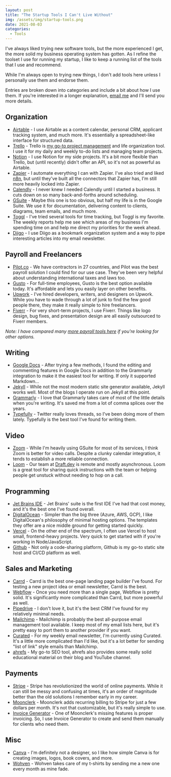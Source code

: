 ```yaml
---
layout: post
title: "The Startup Tools I Can't Live Without"
img: /assets/img/startup-tools.png
date: 2021-08-03
categories:
  - Tools
---
```


I've always liked trying new software tools, but the more experienced I get, the more solid my business operating system has gotten. As I refine the toolset I use for running my startup, I like to keep a running list of the tools that I use and recommend. 

While I'm always open to trying new things, I don't add tools here unless I personally use them and endorse them.

Entries are broken down into categories and include a bit about how I use them. If you're interested in a longer explanation, [email me](mailto:khughes.me@gmail.com) and I'll send you more details.

## Organization
- [Airtable](https://airtable.com/invite/r/4EaSmQNr) - I use Airtable as a content calendar, personal CRM, applicant tracking system, and much more. It's essentially a spreadsheet-like interface for structured data.
- [Trello](https://trello.com/) - Trello is [my go-to project management](https://www.youtube.com/watch?v=F3qLERNbZy0) and life organization tool. I use it for my daily and weekly to-do lists and managing team projects.
- [Notion](https://www.notion.so/) - I use Notion for my side projects. It's a bit more flexible than Trello, but (until recently) didn't offer an API, so it's not as powerful as Airtable.
- [Zapier](https://zapier.com/) - I automate everything I can with Zapier. I've also tried and liked [n8n](https://n8n.io/blog/why-i-chose-n8n-over-zapier-in-2020/), but until they've built all the connectors that Zapier has, I'm still more heavily locked into Zapier.
- [Calendly](https://calendly.com/) - I never knew I needed Calendly until I started a business. It cuts down on so many back-and-forths around scheduling.
- [GSuite](https://refergsuite.app.goo.gl/ACiV) - Maybe this one is too obvious, but half my life is in the Google Suite. We use it for documentation, delivering content to clients, diagrams, team emails, and much more.
- [Toggl](https://toggl.com/) - I've tried several tools for time tracking, but Toggl is my favorite. The weekly reports help me see which areas of my business I'm spending time on and help me direct my priorities for the week ahead.
- [Diigo](https://www.diigo.com/) - I use Diigo as a bookmark organization system and a way to pipe interesting articles into my email newsletter.

## Payroll and Freelancers
- [Pilot.co](https://pilot.grsm.io/gjjc2ow3l0k9) - We have contractors in 27 countries, and Pilot was the best payroll solution I could find for our use case. They've been very helpful about understanding international taxes and laws too.
- [Gusto](https://gusto.com/r/karl4741) - For full-time employees, Gusto is the best option available today. It's affordable and lets you easily layer on other benefits.
- [Upwork](https://www.upwork.com/) - I've hired developers, writers, and designers on Upwork. While you have to wade through a lot of junk to find the few good people there, they make it really simple to hire freelancers.
- [Fiverr](https://www.fiverr.com/) - For very short-term projects, I use Fiverr. Things like logo design, bug fixes, and presentation design are all easily outsourced to Fiverr members.

_Note: I have compared many [more payroll tools here](https://www.karllhughes.com/posts/payroll-software-tools) if you're looking for other options._

## Writing
- [Google Docs](https://refergsuite.app.goo.gl/ACiV) - After trying a few methods, I found the editing and commenting features in Google Docs in addition to the Grammarly integration to make it the easiest tool for writing. If only it supported Markdown...
- [Jekyll](https://jekyllrb.com/) - While not the most modern static site generator available, Jekyll works well. Most of the blogs I operate run on Jekyll at this point. 
- [Grammarly](https://www.grammarly.com/) - I love that Grammarly takes care of most of the little details when you're writing. It's saved me from a lot of comma splices over the years.
- [Typefully](https://typefully.app/) - Twitter really loves threads, so I've been doing more of them lately. Typefully is the best tool I've found for writing them.

## Video
- [Zoom](http://zoom.com/) - While I'm heavily using GSuite for most of its services, I think Zoom is better for video calls. Despite a clunky calendar integration, it tends to establish a more reliable connection. 
- [Loom](https://www.loom.com/) - Our team at [Draft.dev](https://draft.dev) is remote and mostly asynchronous. Loom is a great tool for sharing quick instructions with the team or helping people get unstuck without needing to hop on a call.

## Programming
- [Jet Brains IDE](https://www.jetbrains.com/) - Jet Brains' suite is the first IDE I've had that cost money, and it's the best one I've found overall.
- [DigitalOcean](https://m.do.co/c/888fefc32a01) - Simpler than the big three (Azure, AWS, GCP), I like DigitalOcean's philosophy of minimal hosting options. The templates they offer are a nice middle ground for getting started quickly.
- [Vercel](https://vercel.com/) - On the other end of the spectrum, I often use Vercel to host small, frontend-heavy projects. Very quick to get started with if you're working in Node/JavaScript.
- [Github](https://github.com/) - Not only a code-sharing platform, Github is my go-to static site host and CI/CD platform as well.

## Sales and Marketing
- [Carrd](https://carrd.co/) - Carrd is the best one-page landing page builder I've found. For testing a new project idea or email newsletter, Carrd is the best.
- [Webflow](https://webflow.com/) - Once you need more than a single page, Webflow is pretty solid. It's significantly more complicated than Carrd, but more powerful as well.
- [Pipedrive](https://www.pipedrive.com/) - I don't love it, but it's the best CRM I've found for my relatively minimal needs.
- [Mailchimp](http://eepurl.com/cMDrn5) - Mailchimp is probably the best all-purpose email management tool available. I keep most of my email lists here, but it's pretty easy to port them to another provider if you want.
- [Curated](https://www.curated.co/) - For my weekly email newsletter, I'm currently using Curated. It's a little more complicated than I'd like, but it's a lot better for sending "list of link" style emails than Mailchimp.
- [ahrefs](https://ahrefs.com/) - My go-to SEO tool, ahrefs also provides some really solid educational material on their blog and YouTube channel.

## Payments
- [Stripe](https://stripe.com/) - Stripe has revolutionized the world of online payments. While it can still be messy and confusing at times, it's an order of magnitude better than the old solutions I remember early in my career.
- [Moonclerk](https://www.moonclerk.com/?via=karl) - Moonclerk adds recurring billing to Stripe for just a few dollars per month. It's not that customizable, but it's really simple to use.
- [Invoice Generator](https://invoice-generator.com/) - One of Moonclerk's missing features is proper invoicing. So, I use Invoice Generator to create and send them manually for clients who need them.

## Misc
- [Canva](https://www.canva.com/) - I'm definitely not a designer, so I like how simple Canva is for creating images, logos, book covers, and more.
- [Wohven](http://wohven.refr.cc/karlhughes) - Wohven takes care of my t-shirts by sending me a new one every month as mine fade.
